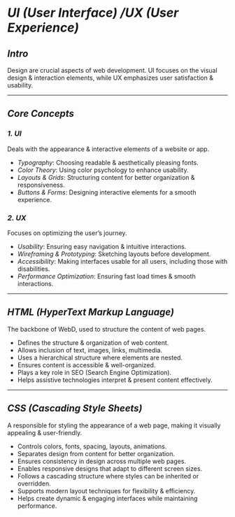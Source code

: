 # *UI (User Interface) /UX (User Experience)*

## *Intro*
Design are crucial aspects of web development. UI focuses on the visual design & interaction elements, while UX emphasizes user satisfaction & usability. 

---

## *Core Concepts*
### *1. UI*
Deals with the appearance & interactive elements of a website or app.
- *Typography*: Choosing readable & aesthetically pleasing fonts.
- *Color Theory*: Using color psychology to enhance usability.
- *Layouts & Grids*: Structuring content for better organization & responsiveness.
- *Buttons & Forms*: Designing interactive elements for a smooth experience.

### *2. UX*
Focuses on optimizing the user’s journey.
- *Usability*: Ensuring easy navigation & intuitive interactions.
- *Wireframing & Prototyping*: Sketching layouts before development.
- *Accessibility*: Making interfaces usable for all users, including those with disabilities.
- *Performance Optimization*: Ensuring fast load times & smooth interactions.

---

## *HTML (HyperText Markup Language)*
The backbone of WebD, used to structure the content of web pages.

- Defines the structure & organization of web content.
- Allows inclusion of text, images, links, multimedia.
- Uses a hierarchical structure where elements are nested.
- Ensures content is accessible & well-organized.
- Plays a key role in SEO (Search Engine Optimization).
- Helps assistive technologies interpret & present content effectively.

---

## *CSS (Cascading Style Sheets)*
 A responsible for styling the appearance of a web page, making it visually appealing & user-friendly.

- Controls colors, fonts, spacing, layouts, animations.
- Separates design from content for better organization.
- Ensures consistency in design across multiple web pages.
- Enables responsive designs that adapt to different screen sizes.
- Follows a cascading structure where styles can be inherited or overridden.
- Supports modern layout techniques for flexibility & efficiency.
- Helps create dynamic & engaging interfaces while maintaining performance.
